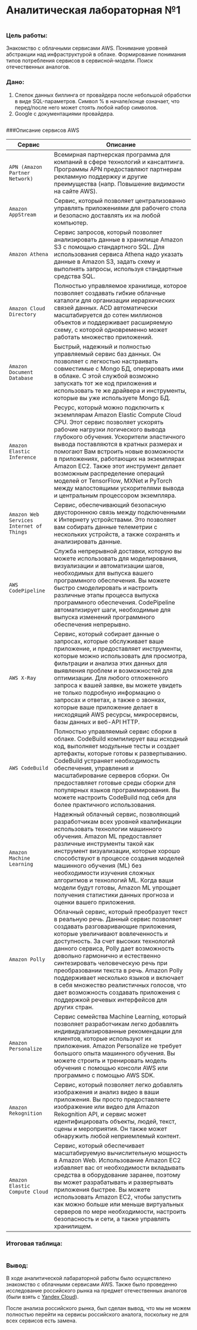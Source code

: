 # Аналитическая лабораторная №1
<img src="/pics/titul3.jpg" alt="">

### Цель работы:


Знакомство с облачными сервисами AWS. Понимание уровней абстракции над инфраструктурой в облаке. Формирование понимания типов потребления сервисов в сервисной-модели. Поиск отечественных аналогов.

### Дано:


1. Слепок данных биллинга от провайдера после небольшой обработки в виде SQL-параметров. Символ % в начале/конце означает, что перед/после него может стоять любой набор символов.
2. Google с документациями провайдера.

<img src="/pics/anal1.1.jpg" alt="">

###Описание сервисов AWS

| Сервис | Описание |
| --- | --- |
| `APN (Amazon Partner Network)` | Всемирная партнерская программа для компаний в сфере технологий и кансалтинга. Программы APN предоставляют партнерам рекламную поддержку и другие преимущества (напр. Повышение видимости на сайте AWS).|
| `Amazon AppStream` | Сервис, который позволяет централизованно управлять приложениями для рабочего стола и безопасно доставлять их на любой компьютер.|
| `Amazon Athena` | Сервис запросов, который позволяет анализировать данные в хранилище Amazon S3 с помощью стандартного SQL. Для использования сервиса Athena надо указать данные в Amazon S3, задать схему и выполнять запросы, используя стандартные средства SQL.|
| `Amazon Cloud Directory` | Полностью управляемое хранилище, которое позволяет создавать гибкие облачные каталоги для организации иерархических связей данных. ACD автоматически масштабируется до сотен миллионов объектов и поддерживает расширяемую схему, с которой одновременно может работать множество приложений.|
| `Amazon Document Database` | Быстрый, надежный и полностью управляемый сервис баз данных. Он позволяет с легкостью настраивать совместимые с Mongo БД, оперировать ими в облаке. С этой службой возможно запускать тот же код приложения и использовать те же драйвера и инструменты, которые вы уже используете Mongo БД.|
| `Amazon Elastic Inference` | Ресурс, который можно подключить к экземплярам Amazon Elastic Compute Cloud CPU. Этот сервис позволяет ускорять рабочие нагрузки логического вывода глубокого обучения. Ускорители эластичного вывода поставляются в кратных размерах и помогают Вам встроить новые возможности в приложениях, работающих на экземплярах Amazon EC2. Также этот инструмент делает возможным распределение операций моделей от TensorFlow, MXNet и PyTorch между малостоящими ускорителями вывода и центральным процессором экземпляра.|
| `Amazon Web Services Internet of Things` | Сервис, обеспечивающий безопасную двустороннюю связь между подключенными к Интернету устройствами. Это позволяет вам собирать данные телеметрии с нескольких устройств, а также сохранять и анализировать данные.|
| `AWS CodePipeline` | Служба непрерывной доставки, которую вы можете использовать для моделирования, визуализации и автоматизации шагов, необходимых для выпуска вашего программного обеспечения. Вы можете быстро смоделировать и настроить различные этапы процесса выпуска программного обеспечения. CodePipeline автоматизирует шаги, необходимые для выпуска изменений программного обеспечения непрерывно.|
| `AWS X-Ray` | Сервис, который собирает данные о запросах, которые обслуживает ваше приложение, и предоставляет инструменты, которые можно использовать для просмотра, фильтрации и анализа этих данных для выявления проблем и возможностей для оптимизации. Для любого отложенного запроса к вашей заявке, вы можете увидеть не только подробную информацию о запросах и ответах, а также о звонках, которые ваше приложение делает в нисходящий AWS ресурсы, микросервисы, базы данных и веб-API HTTP.|
| `AWS CodeBuild` | Полностью управляемый сервис сборки в облаке. CodeBuild компилирует ваш исходный код, выполняет модульные тесты и создает артефакты, которые готовы к развертыванию. CodeBuild устраняет необходимость обеспечения, управления и масштабирование серверов сборки. Он предоставляет готовые среды сборки для популярных языков программирования. Вы можете настроить CodeBuild под себя для более практичного использования.|
| `Amazon Machine Learning` | Надежный облачный сервис, позволяющий разработчикам всех уровней квалификации использовать технологии машинного обучения. Amazon ML предоставляет различные инструменты такой как инструмент визуализации, которые хорошо способствуют в процессе создания моделей машинного обучения (ML) без необходимости изучения сложных алгоритмов и технологий ML. Когда ваши модели будут готовы, Amazon ML упрощает получения статистики данных прогноза и оценки вашего приложения.|
| `Amazon Polly` | Облачный сервис, который преобразует текст в реальную речь. Данный сервис позволяет создавать разговаривающие приложения, которые увеличивают вовлеченность и доступность. За счет высоких технологий данного сервиса, Polly дает возможность довольно гармонично и естественно синтезировать человеческую  речь при преобразовании текста в речь. Amazon Polly поддерживает несколько языков и включает в себя множество реалистичных голосов, что дает возможность создавать приложения с поддержкой речевых интерфейсов для других стран.|
| `Amazon Personalize` | Сервис семейства Machine Learning, который позволяет разработчикам легко добавлять индивидуализированные рекомендации для клиентов, которые используют их приложения. Amazon Personalize не требует большого опыта машинного обучения. Вы можете строить и тренировать модель обучения с помощью консоли AWS или программно с помощью AWS SDK.|
| `Amazon Rekognition` | Сервис, который позволяет легко добавлять изображения и анализ видео в ваши приложения. Вы просто предоставляете изображение или видео для Amazon Rekognition API, и сервис может идентифицировать объекты, людей, текст, сцены и мероприятия. Он также может обнаружить любой неприемлемый контент.|
| `Amazon Elastic Compute Cloud` | Сервис, который обеспечивает масштабируемую вычислительную мощность в Amazon Web. Использование Amazon EC2 избавляет вас от необходимости вкладывать средства в оборудование заранее, поэтому вы может разрабатывать и развертывать приложения быстрее. Вы можете использовать Amazon EC2, чтобы запустить как можно больше или меньше виртуальных серверов по мере необходимости, настроить безопасность и сети, а также управлять хранилищем.|

### Итоговая таблица:

<img src="/pics/anal1.2.jpg" alt="">

### Вывод:

В ходе аналитической лабараторной работы было осуществлено знакомство с облачными сервисами AWS. Также было проведенно исследование российского рынка на предмет отечественных аналогов (были взять с [Yandex Cloud](https://cloud.yandex.ru/)).

После анализа российского рынка, был сделан вывод, что мы не можем полностью перейти на сервисы российского аналога, поскольку не для всех сервисов есть замена.
